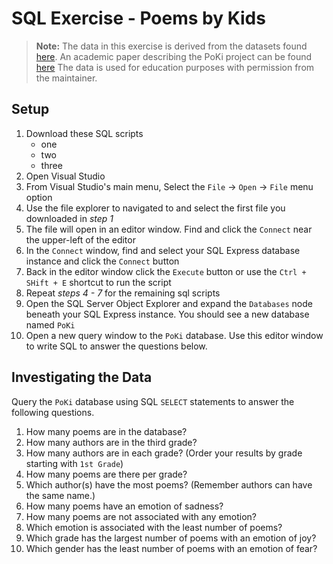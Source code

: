 # SQL Exercise - Poems by Kids

> **Note:** The data in this exercise is derived from the datasets found [here](https://github.com/whipson/PoKi-Poems-by-Kids). An academic paper describing the PoKi project can be found [here](https://arxiv.org/abs/2004.06188)
> The data is used for education purposes with permission from the maintainer.

## Setup

1. Download these SQL scripts
    * one
    * two
    * three
1. Open Visual Studio
1. From Visual Studio's main menu, Select the `File` -> `Open` -> `File` menu option
1. Use the file explorer to navigated to and select the first file you downloaded in _step 1_
1. The file will open in an editor window. Find and click the `Connect` near the upper-left of the editor 
1. In the `Connect` window, find and select your SQL Express database instance and click the `Connect` button
1. Back in the editor window click the `Execute` button or use the `Ctrl + SHift + E` shortcut to run the script
1. Repeat _steps 4 - 7_ for the remaining sql scripts
1. Open the SQL Server Object Explorer and expand the `Databases` node beneath your SQL Express instance. You should see a new database named `PoKi`
10. Open a new query window to the `PoKi` database. Use this editor window to write SQL to answer the questions below.

## Investigating the Data

Query the `PoKi` database using SQL `SELECT` statements to answer the following questions.

1. How many poems are in the database?
1. How many authors are in the third grade?
1. How many authors are in each grade? (Order your results by grade starting with `1st Grade`)
1. How many poems are there per grade?
1. Which author(s) have the most poems? (Remember authors can have the same name.)
1. How many poems have an emotion of sadness?
1. How many poems are not associated with any emotion?
1. Which emotion is associated with the least number of poems?
1. Which grade has the largest number of poems with an emotion of joy?
1. Which gender has the least number of poems with an emotion of fear?


